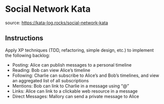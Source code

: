 # Social Network Kata
source: https://kata-log.rocks/social-network-kata

## Instructions
Apply XP techniques (TDD, refactoring, simple design, etc.) to implement the following backlog:

- Posting: Alice can publish messages to a personal timeline
- Reading: Bob can view Alice’s timeline
- Following: Charlie can subscribe to Alice’s and Bob’s timelines, and view an aggregated list of all subscriptions
- Mentions: Bob can link to Charlie in a message using “@”
- Links: Alice can link to a clickable web resource in a message
- Direct Messages: Mallory can send a private message to Alice
